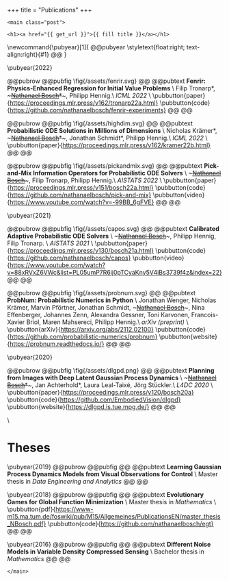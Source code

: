 +++
title = "Publications"
+++

~~~
<main class="post">
~~~

~~~
<h1><a href="{{ get_url }}">{{ fill title }}</a></h1>
~~~

\newcommand{\pubyear}[1]{
@@pubyear
\styletext{float:right; text-align:right}{#1}
@@
}


\pubyear{2022}

@@pubrow
@@pubfig
    \fig{/assets/fenrir.svg}
@@
@@pubtext
    **Fenrir: Physics-Enhanced Regression for Initial Value Problems** \\
    Filip Tronarp\*,
    ~~~<ins>Nathanael Bosch</ins>*~~~,
    Philipp Hennig.\\
    _ICML 2022_ \\
    \pubbutton{paper}{https://proceedings.mlr.press/v162/tronarp22a.html}
    \pubbutton{code}{https://github.com/nathanaelbosch/fenrir-experiments}
@@
@@


@@pubrow
@@pubfig
    \fig{/assets/highdim.svg}
@@
@@pubtext
    **Probabilistic ODE Solutions in Millions of Dimensions** \\
    Nicholas Krämer\*,
    ~~~<ins>Nathanael Bosch</ins>*~~~,
    Jonathan Schmidt\*, Philipp Hennig.\\
    _ICML 2022_ \\
    \pubbutton{paper}{https://proceedings.mlr.press/v162/kramer22b.html}
@@
@@


@@pubrow
@@pubfig
    \fig{/assets/pickandmix.svg}
@@
@@pubtext
    **Pick-and-Mix Information Operators for Probabilistic ODE Solvers** \\
    ~~~<ins>Nathanael Bosch</ins>~~~,
    Filip Tronarp, Philipp Hennig.\\
    _AISTATS 2022_ \\
    \pubbutton{paper}{https://proceedings.mlr.press/v151/bosch22a.html}
    \pubbutton{code}{https://github.com/nathanaelbosch/pick-and-mix}
    \pubbutton{video}{https://www.youtube.com/watch?v=-99BB_6gFVE}
@@
@@

\pubyear{2021}

@@pubrow
@@pubfig
    \fig{/assets/capos.svg}
@@
@@pubtext
    **Calibrated Adaptive Probabilistic ODE Solvers** \\
    ~~~<ins>Nathanael Bosch</ins>~~~,
    Philipp Hennig, Filip Tronarp. \\
    _AISTATS 2021_ \\
    \pubbutton{paper}{https://proceedings.mlr.press/v130/bosch21a.html}
    \pubbutton{code}{https://github.com/nathanaelbosch/capos}
    \pubbutton{video}{https://www.youtube.com/watch?v=88xRVxZ6VWc&list=PL05umP7R6ij0pTCyaKny5V4iBs3739f4z&index=22}
@@
@@

@@pubrow
@@pubfig
    \fig{/assets/probnum.svg}
@@
@@pubtext
    **ProbNum: Probabilistic Numerics in Python** \\
    Jonathan Wenger, Nicholas Krämer, Marvin Pförtner, Jonathan Schmidt,
    ~~~<ins>Nathanael Bosch</ins>~~~,
    Nina Effenberger, Johannes Zenn, Alexandra Gessner, Toni Karvonen, Francois-Xavier Briol, Maren Mahsereci, Philipp Hennig.\\
    _arXiv (preprint)_ \\
    \pubbutton{arXiv}{https://arxiv.org/abs/2112.02100}
    \pubbutton{code}{https://github.com/probabilistic-numerics/probnum}
    \pubbutton{website}{https://probnum.readthedocs.io/}
@@
@@

\pubyear{2020}

@@pubrow
@@pubfig
    \fig{/assets/dlgpd.png}
@@
@@pubtext
    **Planning from Images with Deep Latent Gaussian Process Dynamics** \\
    ~~~<ins>Nathanael Bosch</ins>*~~~,
    Jan Achterhold\*, Laura Leal-Taixé, Jörg Stückler.\\
    _L4DC 2020_ \\
    \pubbutton{paper}{https://proceedings.mlr.press/v120/bosch20a}
    \pubbutton{code}{https://github.com/EmbodiedVision/dlgpd}
    \pubbutton{website}{https://dlgpd.is.tue.mpg.de/}
@@
@@

\\

# Theses
\pubyear{2019}
@@pubrow
@@pubfig
@@
@@pubtext
    **Learning Gaussian Process Dynamics Models from Visual Observations for Control** \\
    Master thesis in *Data Engineering and Analytics*
@@
@@

\pubyear{2018}
@@pubrow
@@pubfig
@@
@@pubtext
    **Evolutionary Games for Global Function Minimization** \\
    Master thesis in *Mathematics* \\
    \pubbutton{pdf}{https://www-m15.ma.tum.de/foswiki/pub/M15/Allgemeines/PublicationsEN/master_thesis_NBosch.pdf}
    \pubbutton{code}{https://github.com/nathanaelbosch/egt}
@@
@@

\pubyear{2016}
@@pubrow
@@pubfig
@@
@@pubtext
    **Different Noise Models in Variable Density Compressed Sensing** \\
    Bachelor thesis in *Mathematics*
@@
@@

~~~
</main>
~~~
